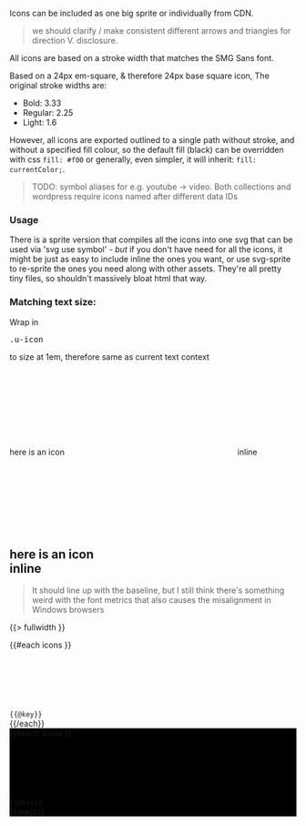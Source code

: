 Icons can be included as one big sprite or individually from CDN.

> we should clarify / make consistent different arrows and triangles for direction V. disclosure.

All icons are based on a stroke width that matches the SMG Sans font.

Based on a 24px em-square, & therefore 24px base square icon, The original stroke widths are:

- Bold: 3.33
- Regular: 2.25
- Light: 1.6

However, all icons are exported outlined to a single path without stroke, and without a specified fill colour, so the default fill (black) can be overridden with css <code>fill: #f00</code> or generally, even simpler, it will inherit: <code>fill: currentColor;</code>.

> TODO: symbol aliases for e.g. youtube -> video. Both collections and wordpress require icons named after different data IDs

### Usage

There is a sprite version that compiles all the icons into one svg that can be used via 'svg use symbol' - _but_ if you don't have need for all the icons, it might be just as easy to include inline the ones you want, or use svg-sprite to re-sprite the ones you need along with other assets. They're all pretty tiny files, so shouldn't massively bloat html that way.

### Matching text size:

Wrap in <pre>.u-icon</pre> to size at 1em, therefore same as current text context

here is an icon <span class="u-icon"><svg><use xlink:href="{{path '/assets/icons/sprite.symbol.svg#people'}}" /></svg></span>inline

## here is an icon <span class="u-icon"><svg><use xlink:href="{{path '/assets/icons/sprite.symbol.svg#3d'}}" /></svg></span>inline

> It should line up with the baseline, but I still think there's something weird with the font metrics that also causes the misalignment in Windows browsers

{{> fullwidth }}

<div class="Examplegrid Examplegrid--wrap">
{{#each icons }}
  <div class="Examplegrid__item">
    <svg style="margin: 1rem"  width="24" height="24">
      <use xlink:href="{{path '/assets/icons/sprite.symbol.svg'}}#{{ @key }}" />
    </svg>
    <svg style="margin: 1rem"  width="72" height="72">
      <use xlink:href="{{path '/assets/icons/sprite.symbol.svg'}}#{{ @key }}" />
    </svg>
    <div><code>{{@key}}</code></div>
  </div>
{{/each}}
</div>

<div class="Examplegrid Examplegrid--wrap Examplegrid--reversed" style="background: black;">
{{#each icons }}
  <div class="Examplegrid__item ">
    <svg style="margin: 1rem" width="24" height="24">
      <use xlink:href="{{path '/assets/icons/sprite.symbol.svg'}}#{{ @key }}" />
    </svg>
    <svg style="margin: 1rem"  width="72" height="72">
      <use xlink:href="{{path '/assets/icons/sprite.symbol.svg'}}#{{ @key }}" />
    </svg>
    <div><code>{{@key}}</code></div>
  </div>
{{/each}}
</div>
